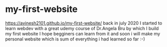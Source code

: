 # my-first-website
https://avinesh2101.github.io/my-first-website/
back in july 2020 I started to learn webdev with a great udemy course of Dr.Angela Bru by  which I build my first website I hope begginers can learn from it and soon i will make my personal website which is sum of everything i had learned so far :-)
